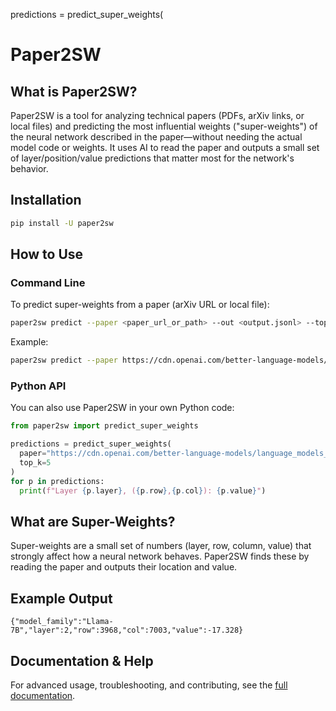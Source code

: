 
predictions = predict_super_weights(

# Paper2SW

## What is Paper2SW?
Paper2SW is a tool for analyzing technical papers (PDFs, arXiv links, or local files) and predicting the most influential weights ("super-weights") of the neural network described in the paper—without needing the actual model code or weights. It uses AI to read the paper and outputs a small set of layer/position/value predictions that matter most for the network's behavior.

## Installation
```bash
pip install -U paper2sw
```

## How to Use

### Command Line
To predict super-weights from a paper (arXiv URL or local file):
```bash
paper2sw predict --paper <paper_url_or_path> --out <output.jsonl> --top_k 5
```
Example:
```bash
paper2sw predict --paper https://cdn.openai.com/better-language-models/language_models_are_unsupervised_multitask_learners.pdf --out output_real_paper.jsonl --top_k 5
```

### Python API
You can also use Paper2SW in your own Python code:
```python
from paper2sw import predict_super_weights

predictions = predict_super_weights(
  paper="https://cdn.openai.com/better-language-models/language_models_are_unsupervised_multitask_learners.pdf",
  top_k=5
)
for p in predictions:
  print(f"Layer {p.layer}, ({p.row},{p.col}): {p.value}")
```

## What are Super-Weights?
Super-weights are a small set of numbers (layer, row, column, value) that strongly affect how a neural network behaves. Paper2SW finds these by reading the paper and outputs their location and value.

## Example Output
```jsonl
{"model_family":"Llama-7B","layer":2,"row":3968,"col":7003,"value":-17.328}
```

## Documentation & Help
For advanced usage, troubleshooting, and contributing, see the [full documentation](https://ash-blanc.github.io/Paper2SW/).
